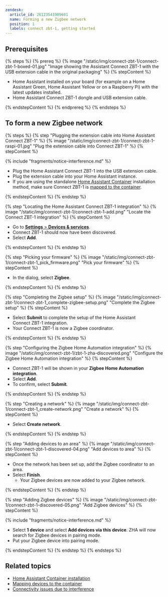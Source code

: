 ```yaml
---
zendesk:
  article_id: 26123541989661
  name: Forming a new Zigbee network
  position: 1
  labels: connect zbt-1, getting started
---
```


## Prerequisites

{% steps %}
{% prereq %}
{% image "/static/img/connect-zbt-1/connect-zbt-1-boxed-01.jpg" "Image showing the Assistant Connect&nbsp;ZBT-1 with the USB extension cable in the original packaging" %}
{% stepContent %}

- Home Assistant installed on your board (for example on a Home Assistant Green, Home Assistant Yellow or on a Raspberry Pi) with the latest updates installed.
- Home Assistant Connect&nbsp;ZBT-1 dongle and USB extension cable.

{% endstepContent %}
{% endprereq %}
{% endsteps %}

## To form a new Zigbee network

{% steps %}
{% step "Plugging the extension cable into Home Assistant Connect&nbsp;ZBT-1" %}
{% image "/static/img/connect-zbt-1/connect-zbt-1-raspi-01.jpg" "Plug the extension cable into Connect ZBT-1" %}
{% stepContent %}

{% include "fragments/notice-interference.md" %}

- Plug the Home Assistant Connect&nbsp;ZBT-1 into the USB extension cable.
- Plug the extension cable into your Home Assistant instance.
- If you are using the standalone [Home Assistant Container](https://www.home-assistant.io/docs/glossary/#home-assistant-container) installation method, make sure Connect ZBT-1 is [mapped to the container](https://www.home-assistant.io/installation/linux#exposing-devices).

{% endstepContent %}
{% endstep %}

{% step "Locating the Home Assistant Connect&nbsp;ZBT-1 integration" %}
{% image "/static/img/connect-zbt-1/connect-zbt-1-add.png" "Locate the Connect ZBT-1 integration" %}
{% stepContent %}

- Go to [**Settings** > **Devices & services**](https://my.home-assistant.io/redirect/integrations/).
- Connect ZBT-1 should now have been discovered.
- Select **Add**.

{% endstepContent %}
{% endstep %}

{% step "Picking your firmware" %}
{% image "/static/img/connect-zbt-1/connect-zbt-1_pick_firmware.png" "Pick your firmware" %}
{% stepContent %}

- In the dialog, select **Zigbee**.

{% endstepContent %}
{% endstep %}

{% step "Completing the Zigbee setup" %}
{% image "/static/img/connect-zbt-1/connect-zbt-1_complete-zigbee-setup.png" "Complete the Zigbee setup" %}
{% stepContent %}

- Select **Submit** to complete the setup of the Home Assistant Connect&nbsp;ZBT-1 integration.
- Your Connect ZBT-1 is now a Zigbee coordinator.

{% endstepContent %}
{% endstep %}

{% step "Configuring the Zigbee Home Automation integration" %}
{% image "/static/img/connect-zbt-1/zbt-1-zha-discovered.png" "Configure the Zigbee Home Automation integration" %}
{% stepContent %}

- Connect ZBT-1 will be shown in your **Zigbee Home Automation integration**.
- Select **Add**.
- To confirm, select **Submit**.

{% endstepContent %}
{% endstep %}

{% step "Creating a network" %}
{% image "/static/img/connect-zbt-1/connect-zbt-1_create-network.png" "Create a network" %}
{% stepContent %}

- Select **Create network**.

{% endstepContent %}
{% endstep %}

{% step "Adding devices to an area" %}
{% image "/static/img/connect-zbt-1/connect-zbt-1-discovered-04.png" "Add devices to area" %}
{% stepContent %}

- Once the network has been set up, add the Zigbee coordinator to an area.
- Select **Finish**.
  - Your Zigbee devices are now added to your Zigbee network.

{% endstepContent %}
{% endstep %}

{% step "Adding Zigbee devices" %}
{% image "/static/img/connect-zbt-1/connect-zbt-1-discovered-05.png" "Add Zigbee devices" %}
{% stepContent %}

{% include "fragments/notice-interference.md" %}

- Select **1 device** and select **Add devices via this device**. ZHA will now search for Zigbee devices in pairing mode.
- Put your Zigbee device into pairing mode.

{% endstepContent %}
{% endstep %}
{% endsteps %}

## Related topics

- [Home Assistant Container installation](https://www.home-assistant.io/docs/glossary/#home-assistant-container)
- [Mapping devices to the container](https://www.home-assistant.io/installation/linux#exposing-devices)
- [Connectivity issues due to interference](/hc/en-us/articles/26124431414557)